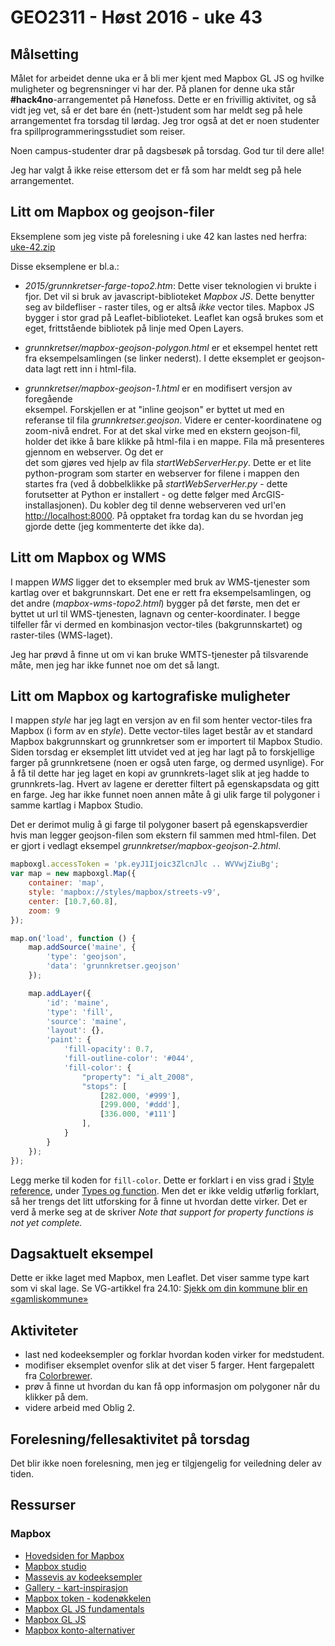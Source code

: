 # GEO2311 - Høst 2016 - uke 43

## Målsetting

Målet for arbeidet denne uka er å bli mer kjent med Mapbox GL JS og hvilke muligheter 
og begrensninger vi har der. På planen for denne uka står __#hack4no__-arrangementet på 
Hønefoss. Dette er en frivillig aktivitet, og så vidt jeg vet, så er det bare én
(nett-)student som har meldt seg på hele arrangementet fra torsdag til lørdag.
Jeg tror også at det er noen studenter fra spillprogrammeringsstudiet som 
reiser.

Noen campus-studenter drar på dagsbesøk på torsdag. God tur til dere alle!

Jeg har valgt å ikke reise ettersom det er få som har meldt seg på hele 
arrangementet.

## Litt om Mapbox og geojson-filer

Eksemplene som jeg viste på forelesning i uke 42 kan lastes ned herfra: [uke-42.zip](./docs/uke-42.zip)

Disse eksemplene er bl.a.:
- *2015/grunnkretser-farge-topo2.htm*: Dette viser teknologien vi brukte i  
fjor. Det vil si bruk av javascript-biblioteket *Mapbox JS*. Dette benytter seg 
av bildefliser - raster tiles, og er altså *ikke* vector tiles. Mapbox JS bygger 
i stor grad på Leaflet-biblioteket. Leaflet kan også brukes som et eget, 
frittstående bibliotek på linje med Open Layers.

- *grunnkretser/mapbox-geojson-polygon.html* er et eksempel hentet rett fra 
eksempelsamlingen (se linker nederst). I dette eksemplet er geojson-data lagt
rett inn i html-fila.

- *grunnkretser/mapbox-geojson-1.html* er en modifisert versjon av foregående  
eksempel. Forskjellen er at "inline geojson" er byttet ut med en referanse til
fila *grunnkretser.geojson*. Videre er center-koordinatene og zoom-nivå endret.
For at det skal virke med en ekstern geojson-fil, holder det ikke å bare klikke 
på html-fila i en mappe. Fila må presenteres gjennom en webserver. Og det er  
det som gjøres ved hjelp av fila *startWebServerHer.py*. Dette er et lite
python-program som starter en webserver for filene i mappen den startes fra 
(ved å dobbelklikke på *startWebServerHer.py* - dette forutsetter at Python er 
installert - og dette følger med
ArcGIS-installasjonen). Du kobler deg til denne webserveren ved url'en
[http://localhost:8000](http://localhost:8000). På opptaket fra tordag kan du 
se hvordan jeg gjorde dette (jeg kommenterte det ikke da).

## Litt om Mapbox og WMS

I mappen *WMS* ligger det to eksempler med bruk av WMS-tjenester som kartlag 
over et bakgrunnskart. Det ene er rett fra eksempelsamlingen, og det andre 
(*mapbox-wms-topo2.html*) bygger på det første, men det er byttet ut url til 
WMS-tjenesten, lagnavn og center-koordinater. I begge tilfeller får vi dermed 
en kombinasjon vector-tiles (bakgrunnskartet) og raster-tiles (WMS-laget).

Jeg har prøvd å finne ut om vi kan bruke WMTS-tjenester på tilsvarende måte,
men jeg har ikke funnet noe om det så langt.

## Litt om Mapbox og kartografiske muligheter

I mappen *style* har jeg lagt en versjon av en fil som henter vector-tiles fra 
Mapbox (i form av en *style*). Dette vector-tiles laget består av et standard 
Mapbox bakgrunnskart og 
grunnkretser som er importert til Mapbox Studio. Siden torsdag er eksemplet 
litt utvidet ved at jeg har lagt på to forskjellige farger på grunnkretsene
(noen er også uten farge, og dermed usynlige). For å få til dette har jeg 
laget en kopi av grunnkrets-laget slik at jeg hadde to grunnkrets-lag. Hvert
av lagene er deretter filtert på egenskapsdata og gitt en farge. Jeg har ikke 
funnet noen annen måte å gi ulik farge til polygoner i samme kartlag i Mapbox 
Studio.

Det er derimot mulig å gi farge til polygoner basert på egenskapsverdier hvis 
man legger geojson-filen som ekstern fil sammen med html-filen.
Det er gjort i vedlagt eksempel *grunnkretser/mapbox-geojson-2.html*. 

```javascript
mapboxgl.accessToken = 'pk.eyJ1Ijoic3ZlcnJlc .. WVVwjZiuBg';
var map = new mapboxgl.Map({
    container: 'map',
    style: 'mapbox://styles/mapbox/streets-v9',
    center: [10.7,60.8],
    zoom: 9
});

map.on('load', function () {
    map.addSource('maine', {
        'type': 'geojson',
        'data': 'grunnkretser.geojson'
    });

    map.addLayer({
        'id': 'maine',
        'type': 'fill',
        'source': 'maine',
        'layout': {},
        'paint': {
            'fill-opacity': 0.7,
            'fill-outline-color': '#044',
            'fill-color': {
                "property": "i_alt_2008",
                "stops": [
                    [282.000, '#999'],
                    [299.000, '#ddd'],
                    [336.000, '#111']
                ],
            }
        }
    });
});
```

Legg merke til koden for `fill-color`. Dette er forklart i en viss grad i 
[Style reference](https://www.mapbox.com/mapbox-gl-style-spec/), under 
[Types og function](https://www.mapbox.com/mapbox-gl-style-spec/#types-function).
 Men det er ikke veldig utførlig forklart, så her trengs det litt utforsking for å finne ut 
 hvordan dette virker.  Det er verd å merke seg at de skriver *Note that support for property functions is not yet complete.*
 
## Dagsaktuelt eksempel

Dette er ikke laget med Mapbox, men Leaflet. Det viser samme type kart som vi skal lage.
Se VG-artikkel fra 24.10: 
[Sjekk om din kommune blir en «gamliskommune»](http://www.vg.no/nyheter/innenriks/ssb/sjekk-om-din-kommune-blir-en-gamliskommune/a/23818705/)

## Aktiviteter

- last ned kodeeksempler og forklar hvordan koden virker for medstudent.
- modifiser eksemplet ovenfor slik at det viser 5 farger. Hent fargepalett fra [Colorbrewer](http://colorbrewer2.org/).
- prøv å finne ut hvordan du kan få opp informasjon om polygoner når du klikker på dem.
- videre arbeid med Oblig 2.

## Forelesning/fellesaktivitet på torsdag

Det blir ikke noen forelesning, men jeg er tilgjengelig for veiledning deler av tiden.

## Ressurser

### Mapbox

- [Hovedsiden for Mapbox](https://www.mapbox.com/)
- [Mapbox studio](https://www.mapbox.com/mapbox-studio/)
- [Massevis av kodeeksempler](https://www.mapbox.com/mapbox-gl-js/examples/)
- [Gallery - kart-inspirasjon](https://www.mapbox.com/gallery/)
- [Mapbox token - kodenøkkelen](https://www.mapbox.com/studio/account/tokens/)
- [Mapbox GL JS fundamentals](https://www.mapbox.com/help/mapbox-gl-js-fundamentals/)
- [Mapbox GL JS](https://www.mapbox.com/mapbox-gl-js/api/)
- [Mapbox konto-alternativer](https://www.mapbox.com/pricing/)



